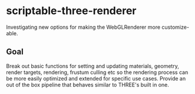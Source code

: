 # scriptable-three-renderer

Investigating new options for making the WebGLRenderer more customize-able.

## Goal

Break out basic functions for setting and updating materials, geometry, render targets, rendering, frustum culling etc so the rendering process can be more easily optimized and extended for specific use cases. Provide an out of the box pipeline that behaves similar to THREE's built in one.
